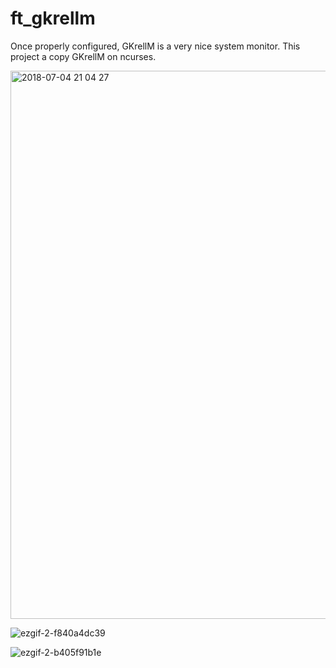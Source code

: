 # ft_gkrellm

Once properly configured, GKrellM is a very nice system monitor. This project a copy GKrellM on ncurses.

<img width="877" alt="2018-07-04 21 04 27" src="https://user-images.githubusercontent.com/33597605/42290445-e9ef3e1a-7fcd-11e8-9e19-6150a1223bb9.png">

![ezgif-2-f840a4dc39](https://user-images.githubusercontent.com/33597605/42290497-4acccaa4-7fce-11e8-86c3-cbc7d598cac2.gif)

![ezgif-2-b405f91b1e](https://user-images.githubusercontent.com/33597605/42290548-9852794a-7fce-11e8-8b3e-654c8e3b9e36.gif)

